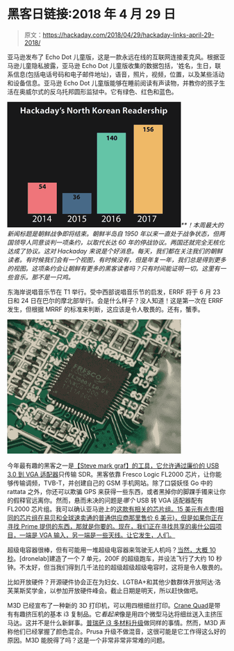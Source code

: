 # 黑客日链接:2018 年 4 月 29 日

> 原文：<https://hackaday.com/2018/04/29/hackaday-links-april-29-2018/>

亚马逊发布了 Echo Dot 儿童版，这是一款永远在线的互联网连接麦克风。根据亚马逊儿童隐私披露，亚马逊 Echo Dot 儿童版收集的数据包括，'姓名，生日，联系信息(包括电话号码和电子邮件地址)，语音，照片，视频，位置，以及某些活动和设备信息。亚马逊 Echo Dot 儿童版能够在睡前阅读有声读物，并教你的孩子生活在奥威尔式的反乌托邦圆形监狱中。它有绿色、红色和蓝色。

*[![](img/9d74346c672daf3e8fa686689ab147ca.png)](https://hackaday.com/wp-content/uploads/2017/12/northkorea.png)**！本周最大的新闻标题是朝鲜战争即将结束。朝鲜半岛自 1950 年以来一直处于战争状态，但两国领导人同意谈判一项条约，以取代长达 60 年的停战协议。两国还就完全无核化达成了协议。这对 Hackaday 来说是个好消息。每天，我们都在关注我们的朝鲜读者。有时候我们会有一个视图，有时候没有，但是年复一年，我们总是得到更多的视图。这项条约会让朝鲜有更多的黑客读者吗？只有时间能证明一切。这里有一些音乐。那不是一只鸡。*

东海岸说唱音乐节在 T1 举行。受中西部说唱音乐节的启发，ERRF 将于 6 月 23 日和 24 日在巴尔的摩北部举行。会是什么样子？没人知道！这是第一次在 ERRF 发生，但根据 MRRF 的标准来判断，这应该是令人敬畏的。还有，蟹季。

[![](img/624be5497d52cae8a8f7a5983a929fea.png)](https://hackaday.com/wp-content/uploads/2018/04/fl2000.jpg)

今年最有趣的黑客之一是[【Steve mark graf】的工具，它允许通过廉价的 USB 3.0 到 VGA 适配器](https://hackaday.com/2018/04/23/spoofing-cell-networks-with-a-usb-to-vga-adapter/)只传输 SDR。黑客依靠 Fresco Logic FL2000 芯片，让你能够传输调频，TVB-T，并创建自己的 GSM 手机网站。除了口袋妖怪 Go 中的 rattata 之外，你还可以欺骗 GPS 来获得一些东西，或者黑掉你的脚踝手镯来让你的假释官远离你。然而，悬而未决的问题是*哪个* USB 转 VGA 适配器配有 FL2000 芯片组。我可以确认亚马逊上的[这款有相关的芯片组。15 美元有点贵(相同的芯片组在易贝和全球速卖通的普通供应商那里售价 6 美元)，但是如果你正在寻找 Prime 提供的东西，那就是你要的。现在，我们正在寻找共享的奥什公园项目，一端是 VGA 输入，另一端是一些天线。让它发生，人们。](https://www.amazon.com/eBerry-Monitor-External-Multiple-Monitors/dp/B00UV52H5A/)

超级电容器很棒，但有可能用一堆超级电容器来驾驶无人机吗？[当然，大概 10 秒](https://www.youtube.com/watch?v=OwjTQtDmVfg)。[dronelab]建造了一个 7 单元，200F 的超级跑车，并设法飞行了大约 10 秒钟。不太好，但当我们得到几千法拉的超级超级超级电容时，这将是令人敬畏的。

比如开放硬件？开源硬件协会正在为妇女、LGTBA+和其他少数群体开放阿达·洛芙莱斯奖学金，以参加开放硬件峰会。截止日期是明天，所以赶快做吧。

M3D 已经宣布了一种新的 3D 打印机，可以用四根细丝打印。[Crane Quad](https://store.printm3d.com/products/crane-3d-printer)是带有有趣挤压机的基本 i3 复制品。它*看起来*像是用四个微型马达将细丝送入主挤压马达。这并不是什么新鲜事。[普瑞萨 i3 多材料升级](https://shop.prusa3d.com/en/printer-upgrades/183-original-prusa-i3-mk3-multi-material-upgrade-kit.html)做同样的事情。然而，M3D 声称他们已经掌握了颜色混合。Prusa 升级不做混音，这很可能是它工作得这么好的原因。M3D 能脱得了吗？这是一个非常非常非常难的问题。